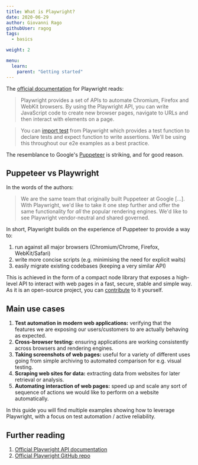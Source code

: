 ```yaml
---
title: What is Playwright?
date: 2020-06-29
author: Giovanni Rago
githubUser: ragog
tags:
  - basics

weight: 2

menu:
  learn:
    parent: "Getting started"
---
```


The [official documentation](https://playwright.dev/) for Playwright reads:

> Playwright provides a set of APIs to automate Chromium, Firefox and WebKit browsers. By using the Playwright API, you can write JavaScript code to create new browser pages, navigate to URLs and then interact with elements on a page.

> You can [import test](https://playwright.dev/docs/api/class-test) from Playwright which provides a test function to declare tests and expect function to write assertions. We'll be using this throughout our e2e examples as a best practice. 

The resemblance to Google's [Puppeteer](/learn/headless/basics-puppeteer-intro) is striking, and for good reason.

<!-- more -->

## Puppeteer vs Playwright
In the words of the authors:

> We are the same team that originally built Puppeteer at Google [...]. With Playwright, we'd like to take it one step further and offer the same functionality for *all* the popular rendering engines. We'd like to see Playwright vendor-neutral and shared governed.

In short, Playwright builds on the experience of Puppeteer to provide a way to:
1. run against all major browsers (Chromium/Chrome, Firefox, WebKit/Safari)
2. write more concise scripts (e.g. minimising the need for explicit waits)
3. easily migrate existing codebases (keeping a very similar API)

This is achieved in the form of a compact node library that exposes a high-level API to interact with web pages in a fast, secure, stable and simple way. As it is an open-source project, you can [contribute](https://github.com/microsoft/playwright/blob/master/CONTRIBUTING.md) to it yourself.

## Main use cases
1. **Test automation in modern web applications:** verifying that the features we are exposing our users/customers to are actually behaving as expected.
2. **Cross-browser testing:** ensuring applications are working consistently across browsers and rendering engines.
3. **Taking screenshots of web pages:** useful for a variety of different uses going from simple archiving to automated comparison for e.g. visual testing.
4. **Scraping web sites for data:** extracting data from websites for later retrieval or analysis.
5. **Automating interaction of web pages:** speed up and scale any sort of sequence of actions we would like to perform on a website automatically.

In this guide you will find multiple examples showing how to leverage Playwright, with a focus on test automation / active reliability.

## Further reading
1. [Official Playwright API documentation](https://playwright.dev/)
2. [Official Playwright GitHub repo](https://github.com/microsoft/playwright)

